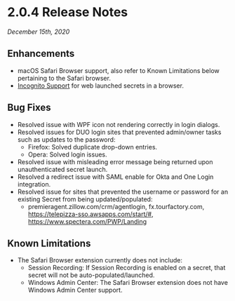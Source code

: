 [title]: # (2.0.4 Release)
[tags]: # (web password filler)
[priority]: # (39991)
# 2.0.4 Release Notes

_December 15th, 2020_

## Enhancements

* macOS Safari Browser support, also refer to Known Limitations below pertaining to the Safari browser.
* [Incognito Support](../using-wpf/incognito-support.md) for web launched secrets in a browser.

## Bug Fixes

* Resolved issue with WPF icon not rendering correctly in login dialogs.
* Resolved issues for DUO login sites that prevented admin/owner tasks such as updates to the password:
  * Firefox: Solved duplicate drop-down entries.
  * Opera: Solved login issues.
* Resolved issue with misleading error message being returned upon unauthenticated secret launch.
* Resolved a redirect issue with SAML enable for Okta and One Login integration.
* Resolved issue for sites that prevented the username or password for an existing Secret from being updated/populated:
  * premieragent.zillow.com/crm/agentlogin, fx.tourfactory.com, https://telepizza-sso.awsapps.com/start/#, https://www.spectera.com/PWP/Landing

## Known Limitations

* The Safari Browser extension currently does not include:
  * Session Recording:  If Session Recording is enabled on a secret, that secret will not be auto-populated/launched.
  * Windows Admin Center: The Safari Browser extension does not have Windows Admin Center support.
